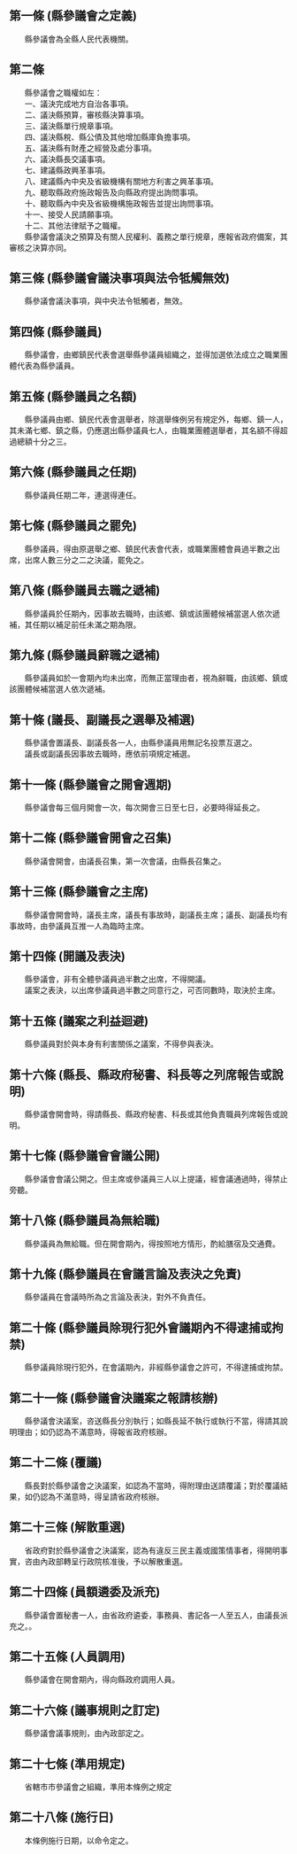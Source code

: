 第一條 (縣參議會之定義)
-----------------------
　　縣參議會為全縣人民代表機關。  


第二條 
-------
　　縣參議會之職權如左：  
　　一、議決完成地方自治各事項。  
　　二、議決縣預算，審核縣決算事項。  
　　三、議決縣單行規章事項。  
　　四、議決縣稅、縣公債及其他增加縣庫負擔事項。  
　　五、議決縣有財產之經營及處分事項。  
　　六、議決縣長交議事項。  
　　七、建議縣政興革事項。  
　　八、建議縣內中央及省級機構有關地方利害之興革事項。  
　　九、聽取縣政府施政報告及向縣政府提出詢問事項。  
　　十、聽取縣內中央及省級機構施政報告並提出詢問事項。  
　　十一、接受人民請願事項。  
　　十二、其他法律賦予之職權。  
　　縣參議會議決之預算及有關人民權利、義務之單行規章，應報省政府備案，其審核之決算亦同。  


第三條 (縣參議會議決事項與法令牴觸無效)
---------------------------------------
　　縣參議會議決事項，與中央法令牴觸者，無效。  


第四條 (縣參議員)
-----------------
　　縣參議會，由鄉鎮民代表會選舉縣參議員組織之，並得加選依法成立之職業團體代表為縣參議員。  


第五條 (縣參議員之名額)
-----------------------
　　縣參議員由鄉、鎮民代表會選舉者，除選舉條例另有規定外，每鄉、鎮一人，其未滿七鄉、鎮之縣，仍應選出縣參議員七人，由職業團體選舉者，其名額不得超過總額十分之三。  


第六條 (縣參議員之任期)
-----------------------
　　縣參議員任期二年，連選得連任。  


第七條 (縣參議員之罷免)
-----------------------
　　縣參議員，得由原選舉之鄉、鎮民代表會代表，或職業團體會員過半數之出席，出席人數三分之二之決議，罷免之。  


第八條 (縣參議員去職之遞補)
---------------------------
　　縣參議員於任期內，因事故去職時，由該鄉、鎮或該團體候補當選人依次遞補，其任期以補足前任未滿之期為限。  


第九條 (縣參議員辭職之遞補)
---------------------------
　　縣參議員如於一會期內均未出席，而無正當理由者，視為辭職，由該鄉、鎮或該團體候補當選人依次遞補。  


第十條 (議長、副議長之選舉及補選)
---------------------------------
　　縣參議會置議長、副議長各一人，由縣參議員用無記名投票互選之。  
　　議長或副議長因事故去職時，應依前項規定補選。  


第十一條 (縣參議會之開會週期)
-----------------------------
　　縣參議會每三個月開會一次，每次開會三日至七日，必要時得延長之。  


第十二條 (縣參議會開會之召集)
-----------------------------
　　縣參議會開會，由議長召集，第一次會議，由縣長召集之。  


第十三條 (縣參議會之主席)
-------------------------
　　縣參議會開會時，議長主席，議長有事故時，副議長主席；議長、副議長均有事故時，由參議員互推一人為臨時主席。  


第十四條 (開議及表決)
---------------------
　　縣參議會，非有全體參議員過半數之出席，不得開議。  
　　議案之表決，以出席參議員過半數之同意行之，可否同數時，取決於主席。  


第十五條 (議案之利益迴避)
-------------------------
　　縣參議員對於與本身有利害關係之議案，不得參與表決。  


第十六條 (縣長、縣政府秘書、科長等之列席報告或說明)
---------------------------------------------------
　　縣參議會開會時，得請縣長、縣政府秘書、科長或其他負責職員列席報告或說明。  


第十七條 (縣參議會會議公開)
---------------------------
　　縣參議會會議公開之。但主席或參議員三人以上提議，經會議通過時，得禁止旁聽。  


第十八條 (縣參議員為無給職)
---------------------------
　　縣參議員為無給職。但在開會期內，得按照地方情形，酌給膳宿及交通費。  


第十九條 (縣參議員在會議言論及表決之免責)
-----------------------------------------
　　縣參議員在會議時所為之言論及表決，對外不負責任。  


第二十條 (縣參議員除現行犯外會議期內不得逮捕或拘禁)
---------------------------------------------------
　　縣參議員除現行犯外，在會議期內，非經縣參議會之許可，不得逮捕或拘禁。  


第二十一條 (縣參議會決議案之報請核辦)
-------------------------------------
　　縣參議會決議案，咨送縣長分別執行；如縣長延不執行或執行不當，得請其說明理由；如仍認為不滿意時，得報省政府核辦。  


第二十二條 (覆議)
-----------------
　　縣長對於縣參議會之決議案，如認為不當時，得附理由送請覆議；對於覆議結果，如仍認為不滿意時，得呈請省政府核辦。  


第二十三條 (解散重選)
---------------------
　　省政府對於縣參議會之決議案，認為有違反三民主義或國策情事者，得開明事實，咨由內政部轉呈行政院核准後，予以解散重選。  


第二十四條 (員額遴委及派充)
---------------------------
　　縣參議會置秘書一人，由省政府遴委，事務員、書記各一人至五人，由議長派充之。。  


第二十五條 (人員調用)
---------------------
　　縣參議會在開會期內，得向縣政府調用人員。  


第二十六條 (議事規則之訂定)
---------------------------
　　縣參議會議事規則，由內政部定之。  


第二十七條 (準用規定)
---------------------
　　省轄市市參議會之組織，準用本條例之規定  


第二十八條 (施行日)
-------------------
　　本條例施行日期，以命令定之。